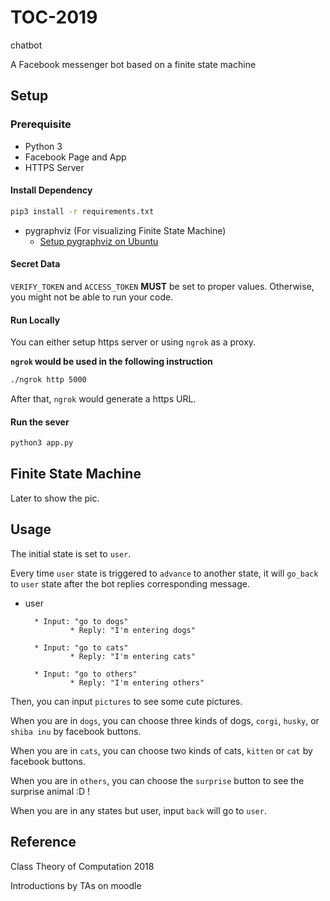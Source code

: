 # TOC-2019
chatbot

A Facebook messenger bot based on a finite state machine


## Setup

### Prerequisite
* Python 3
* Facebook Page and App
* HTTPS Server

#### Install Dependency
```sh
pip3 install -r requirements.txt
```

* pygraphviz (For visualizing Finite State Machine)
    * [Setup pygraphviz on Ubuntu](http://www.jianshu.com/p/a3da7ecc5303)

#### Secret Data

`VERIFY_TOKEN` and `ACCESS_TOKEN` **MUST** be set to proper values.
Otherwise, you might not be able to run your code.

#### Run Locally
You can either setup https server or using `ngrok` as a proxy.

**`ngrok` would be used in the following instruction**

```sh
./ngrok http 5000
```

After that, `ngrok` would generate a https URL.

#### Run the sever

```sh
python3 app.py
```

## Finite State Machine
Later to show the pic.

## Usage
The initial state is set to `user`.

Every time `user` state is triggered to `advance` to another state, it will `go_back` to `user` state after the bot replies corresponding message.

* user

        * Input: "go to dogs"
                * Reply: "I'm entering dogs"

        * Input: "go to cats"
                * Reply: "I'm entering cats"   

        * Input: "go to others"
                * Reply: "I'm entering others"

Then, you can input `pictures` to see some cute pictures.

When you are in `dogs`, you can choose three kinds of dogs, `corgi`, `husky`, or `shiba inu` by facebook buttons.

When you are in `cats`, you can choose two kinds of cats, `kitten` or `cat` by facebook buttons.

When you are in `others`, you can choose the `surprise` button to see the surprise animal :D !


When you are in any states but user, input `back` will go to `user`.

## Reference
Class Theory of Computation 2018

Introductions by TAs on moodle
